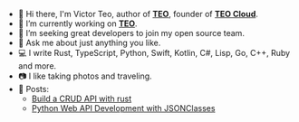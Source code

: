 - 👋 Hi there, I'm Victor Teo, author of [**TEO**](https://github.com/teocloud/teo), founder of [**TEO Cloud**](https://teocloud.io).
- 🔭 I’m currently working on [**TEO**](https://github.com/teocloud/teo).
- 🤔 I’m seeking great developers to join my open source team.
- 💬 Ask me about just anything you like.
- 💻 I write Rust, TypeScript, Python, Swift, Kotlin, C#, Lisp, Go, C++, Ruby and more.
- 📷 I like taking photos and traveling.
- 📄 Posts:
  * [Build a CRUD API with rust](https://medium.com/@victor.teo/build-a-crud-api-with-rust-b71d522c7c87)
  * [Python Web API Development with JSONClasses](https://medium.com/@victor.teo/python-web-api-development-with-jsonclasses-67f618eaedc6)
